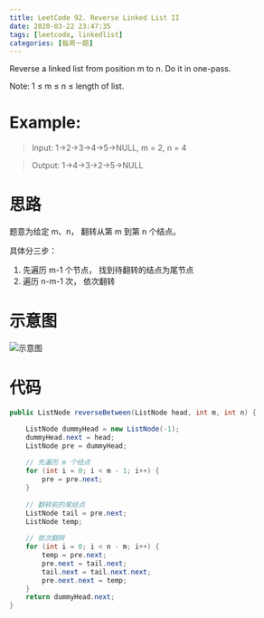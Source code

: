 ```yaml
---
title: LeetCode 92. Reverse Linked List II
date: 2020-03-22 23:47:35
tags: [leetcode, linkedlist]
categories: [每周一题]
---
```


Reverse a linked list from position m to n. Do it in one-pass.

<!--more-->

Note: 1 ≤ m ≤ n ≤ length of list.

# Example:

> Input: 1->2->3->4->5->NULL, m = 2, n = 4

> Output: 1->4->3->2->5->NULL


# 思路

题意为给定 m、n， 翻转从第 m 到第 n 个结点。

具体分三步：

1.  先遍历 m-1 个节点， 找到待翻转的结点为尾节点
2.  遍历 n-m-1 次， 依次翻转

# 示意图

![示意图](/demo.png)

# 代码
```java
public ListNode reverseBetween(ListNode head, int m, int n) {

    ListNode dummyHead = new ListNode(-1);
    dummyHead.next = head;
    ListNode pre = dummyHead;
    
    // 先遍历 m 个结点
    for (int i = 0; i < m - 1; i++) {
        pre = pre.next;
    }
    
    // 翻转前的尾结点
    ListNode tail = pre.next;
    ListNode temp;
    
    // 依次翻转
    for (int i = 0; i < n - m; i++) {
        temp = pre.next;
        pre.next = tail.next;
        tail.next = tail.next.next;
        pre.next.next = temp;
    }
    return dummyHead.next;
}
```